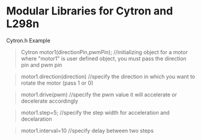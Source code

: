 # Modular Libraries for Cytron and L298n

Cytron.h Example

>Cytron motor1(directionPin,pwmPin);   //initializing object for a motor where "motor1" is user defined object, you must pass the direction pin and pwm pin

>motor1.direction(direction)   //specify the direction in which you want to rotate the motor (pass 1 or 0)

>motor1.drive(pwm)   //specify the pwm value it will accelerate or decelerate accordingly

>motor1.step=5;  //specify the step width for acceleration and decelaration

>motor1.interval=10    //specify delay between two steps
